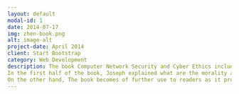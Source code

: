 ```yaml
---
layout: default
modal-id: 1
date: 2014-07-17
img: zhen-book.png
alt: image-alt
project-date: April 2014
client: Start Bootstrap
category: Web Development
description: The book Computer Network Security and Cyber Ethics included 2 main topics, cyber ethics and network security.  This book aim for public awareness of the magnitude of cyber security and cyber crimes, the weakness and loopholes inherent in the cyberspace infrastructure and the ways to protect ourselves and society. Joseph claimed that we must have more debate on the need for a strong ethical framework as a way to safeguard cyberspace.
In the first half of the book, Joseph explained what are the morality and ethics and then related them to computer network, after this he talks about the computer network attacks and the role of computer users to protect themselves. In the second half of this book, Joseph mainly talks about the security issue, in terms of different aspects in IT, included mobile systems and cloud, not only the computer network.
On the other hand, The book becomes of further use to readers as it provided the points of what should readers know after reading the materials before each chapters, this is very helpful for the users to highly understand the contents of this book.  
---
```

